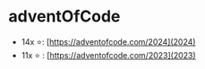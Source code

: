 # adventOfCode

- 14x ⭐: [https://adventofcode.com/2024](2024)
- 11x ⭐ : [https://adventofcode.com/2023](2023)
